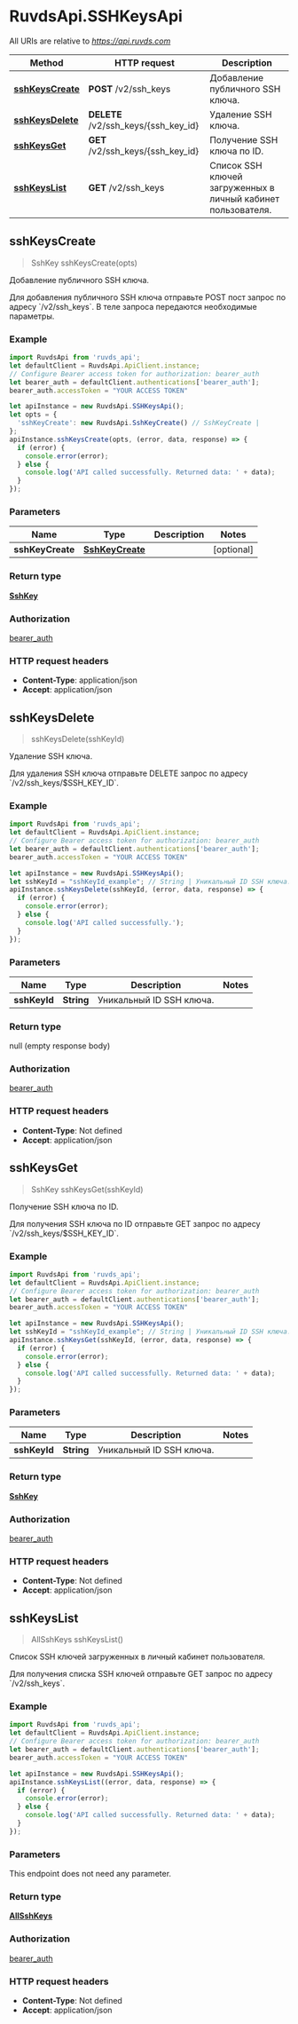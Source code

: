 # RuvdsApi.SSHKeysApi

All URIs are relative to *https://api.ruvds.com*

Method | HTTP request | Description
------------- | ------------- | -------------
[**sshKeysCreate**](SSHKeysApi.md#sshKeysCreate) | **POST** /v2/ssh_keys | Добавление публичного SSH ключа.
[**sshKeysDelete**](SSHKeysApi.md#sshKeysDelete) | **DELETE** /v2/ssh_keys/{ssh_key_id} | Удаление SSH ключа.
[**sshKeysGet**](SSHKeysApi.md#sshKeysGet) | **GET** /v2/ssh_keys/{ssh_key_id} | Получение SSH ключа по ID.
[**sshKeysList**](SSHKeysApi.md#sshKeysList) | **GET** /v2/ssh_keys | Список SSH ключей загруженных в личный кабинет пользователя.



## sshKeysCreate

> SshKey sshKeysCreate(opts)

Добавление публичного SSH ключа.

Для добавления публичного SSH ключа отправьте POST пост запрос по адресу &#x60;/v2/ssh_keys&#x60;. В теле запроса передаются необходимые параметры. 

### Example

```javascript
import RuvdsApi from 'ruvds_api';
let defaultClient = RuvdsApi.ApiClient.instance;
// Configure Bearer access token for authorization: bearer_auth
let bearer_auth = defaultClient.authentications['bearer_auth'];
bearer_auth.accessToken = "YOUR ACCESS TOKEN"

let apiInstance = new RuvdsApi.SSHKeysApi();
let opts = {
  'sshKeyCreate': new RuvdsApi.SshKeyCreate() // SshKeyCreate | 
};
apiInstance.sshKeysCreate(opts, (error, data, response) => {
  if (error) {
    console.error(error);
  } else {
    console.log('API called successfully. Returned data: ' + data);
  }
});
```

### Parameters


Name | Type | Description  | Notes
------------- | ------------- | ------------- | -------------
 **sshKeyCreate** | [**SshKeyCreate**](SshKeyCreate.md)|  | [optional] 

### Return type

[**SshKey**](SshKey.md)

### Authorization

[bearer_auth](../README.md#bearer_auth)

### HTTP request headers

- **Content-Type**: application/json
- **Accept**: application/json


## sshKeysDelete

> sshKeysDelete(sshKeyId)

Удаление SSH ключа.

Для удаления SSH ключа отправьте DELETE запрос по адресу &#x60;/v2/ssh_keys/$SSH_KEY_ID&#x60;. 

### Example

```javascript
import RuvdsApi from 'ruvds_api';
let defaultClient = RuvdsApi.ApiClient.instance;
// Configure Bearer access token for authorization: bearer_auth
let bearer_auth = defaultClient.authentications['bearer_auth'];
bearer_auth.accessToken = "YOUR ACCESS TOKEN"

let apiInstance = new RuvdsApi.SSHKeysApi();
let sshKeyId = "sshKeyId_example"; // String | Уникальный ID SSH ключа.
apiInstance.sshKeysDelete(sshKeyId, (error, data, response) => {
  if (error) {
    console.error(error);
  } else {
    console.log('API called successfully.');
  }
});
```

### Parameters


Name | Type | Description  | Notes
------------- | ------------- | ------------- | -------------
 **sshKeyId** | **String**| Уникальный ID SSH ключа. | 

### Return type

null (empty response body)

### Authorization

[bearer_auth](../README.md#bearer_auth)

### HTTP request headers

- **Content-Type**: Not defined
- **Accept**: application/json


## sshKeysGet

> SshKey sshKeysGet(sshKeyId)

Получение SSH ключа по ID.

Для получения SSH ключа по ID отправьте GET запрос по адресу &#x60;/v2/ssh_keys/$SSH_KEY_ID&#x60;. 

### Example

```javascript
import RuvdsApi from 'ruvds_api';
let defaultClient = RuvdsApi.ApiClient.instance;
// Configure Bearer access token for authorization: bearer_auth
let bearer_auth = defaultClient.authentications['bearer_auth'];
bearer_auth.accessToken = "YOUR ACCESS TOKEN"

let apiInstance = new RuvdsApi.SSHKeysApi();
let sshKeyId = "sshKeyId_example"; // String | Уникальный ID SSH ключа.
apiInstance.sshKeysGet(sshKeyId, (error, data, response) => {
  if (error) {
    console.error(error);
  } else {
    console.log('API called successfully. Returned data: ' + data);
  }
});
```

### Parameters


Name | Type | Description  | Notes
------------- | ------------- | ------------- | -------------
 **sshKeyId** | **String**| Уникальный ID SSH ключа. | 

### Return type

[**SshKey**](SshKey.md)

### Authorization

[bearer_auth](../README.md#bearer_auth)

### HTTP request headers

- **Content-Type**: Not defined
- **Accept**: application/json


## sshKeysList

> AllSshKeys sshKeysList()

Список SSH ключей загруженных в личный кабинет пользователя.

Для получения списка SSH ключей отправьте GET запрос по адресу &#x60;/v2/ssh_keys&#x60;. 

### Example

```javascript
import RuvdsApi from 'ruvds_api';
let defaultClient = RuvdsApi.ApiClient.instance;
// Configure Bearer access token for authorization: bearer_auth
let bearer_auth = defaultClient.authentications['bearer_auth'];
bearer_auth.accessToken = "YOUR ACCESS TOKEN"

let apiInstance = new RuvdsApi.SSHKeysApi();
apiInstance.sshKeysList((error, data, response) => {
  if (error) {
    console.error(error);
  } else {
    console.log('API called successfully. Returned data: ' + data);
  }
});
```

### Parameters

This endpoint does not need any parameter.

### Return type

[**AllSshKeys**](AllSshKeys.md)

### Authorization

[bearer_auth](../README.md#bearer_auth)

### HTTP request headers

- **Content-Type**: Not defined
- **Accept**: application/json

